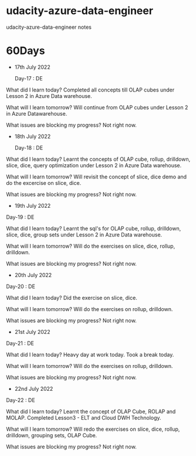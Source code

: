 # udacity-azure-data-engineer
udacity-azure-data-engineer notes

# 60Days
- 17th July 2022
  
   Day-17 : DE
   
What did I learn today? Completed all concepts till OLAP cubes under Lesson 2 in Azure Data warehouse.

What will I learn tomorrow? Will continue from OLAP cubes under Lesson 2 in Azure Datawarehouse.

What issues are blocking my progress? Not right now.

- 18th July 2022
 
  Day-18 : DE
  
What did I learn today? Learnt the concepts of OLAP cube, rollup, drilldown, slice, dice, query optimization under Lesson 2 in Azure Data warehouse.

What will I learn tomorrow? Will revisit the concept of slice, dice demo and do the excercise on slice, dice.

What issues are blocking my progress? Not right now.

- 19th July 2022

Day-19 : DE

What did I learn today? Learnt the sql's for  OLAP cube, rollup, drilldown, slice, dice, group sets under Lesson 2 in Azure Data warehouse.

What will I learn tomorrow? Will do the exercises on slice, dice, rollup, drilldown.

What issues are blocking my progress? Not right now.

- 20th July 2022

Day-20 : DE

What did I learn today? Did the exercise on slice, dice.

What will I learn tomorrow? Will do the exercises on rollup, drilldown.

What issues are blocking my progress? Not right now.

- 21st July 2022

Day-21 : DE

What did I learn today? Heavy day at work today. Took a break today.

What will I learn tomorrow? Will do the exercises on rollup, drilldown.

What issues are blocking my progress? Not right now.

- 22nd July 2022

Day-22 : DE

What did I learn today? Learnt the concept of OLAP Cube, ROLAP and MOLAP. Completed Lesson3 - ELT and Cloud DWH Technology.

What will I learn tomorrow? Will redo the exercises on slice, dice, rollup, drilldown, grouping sets, OLAP Cube.

What issues are blocking my progress? Not right now.




